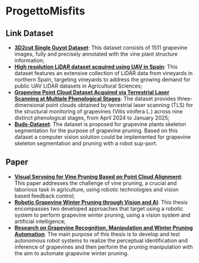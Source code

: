 # ProgettoMisfits

## Link Dataset
- [**3D2cut Single Guyot Dataset**](https://zenodo.org/records/7679898): This dataset consists of 1511 grapevine images, fully and precisely annotated with the vine plant structure information;
- [**High resolution LiDAR dataset acquired using UAV in Spain**](https://zenodo.org/records/8113105): This dataset features an extensive collection of LiDAR data from vineyards in northern Spain, targeting vineyards to address the growing demand for public UAV LiDAR datasets in Agricultural Sciences;
- [**Grapevine Point Cloud Dataset Acquired via Terrestrial Laser Scanning at Multiple Phenological Stages**](https://zenodo.org/records/16751664?utm_source=chatgpt.com): The dataset provides three-dimensional point clouds obtained by terrestrial laser scanning (TLS) for the structural monitoring of grapevines (Vitis vinifera L.) across nine distinct phenological stages, from April 2024 to January 2025;
- [**Buds-Dataset**](https://github.com/humain-lab/Buds-Dataset/tree/main): The dataset is proposed for grapevine plants skeleton segmentation for the purpose of grapevine pruning. Based on this dataset a computer vision solution could be implemented for grapevine skeleton segmentation and pruning with a robot sup-port.

## Paper
- [**Visual Servoing for Vine Pruning Based on Point Cloud Alignment**](): This paper addresses the challenge of vine pruning, a crucial and laborious task in agriculture, using robotic technologies and vision based feedback control;
- [**Robotic Grapevine Winter Pruning through Vision and AI**](): This thesis encompasses two developed approaches that target using a robotic system to perform grapevine winter pruning, using a vision system and artificial intelligence;
- [**Research on Grapevine Recognition, Manipulation and Winter Pruning Automation**](): The main purpose of this thesis is to develop and test autonomous robot systems to realize the perceptual identification and inference of grapevines and then perform the pruning manipulation with the aim to automate grapevine winter pruning.
